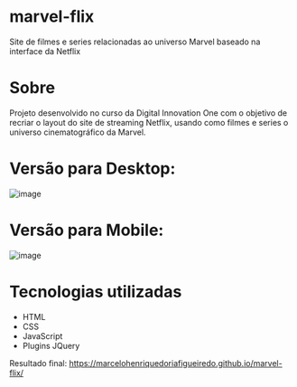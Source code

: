 # marvel-flix
 Site de filmes e series relacionadas ao universo Marvel baseado na interface da Netflix

# Sobre
Projeto desenvolvido no curso da Digital Innovation One com o objetivo de recriar o layout do site de streaming Netflix, usando como filmes e series o universo cinematográfico da Marvel.

# Versão para Desktop:

![image](https://user-images.githubusercontent.com/68343463/159812192-11dc028c-08dd-4f6a-9331-1bedec9d4d9b.png)

# Versão para Mobile:

![image](https://user-images.githubusercontent.com/68343463/159812446-be7ea4c0-eb94-4871-b977-627ea7b09dd9.png)

# Tecnologias utilizadas

* HTML
* CSS
* JavaScript
* Plugins JQuery

Resultado final: https://marcelohenriquedoriafigueiredo.github.io/marvel-flix/
